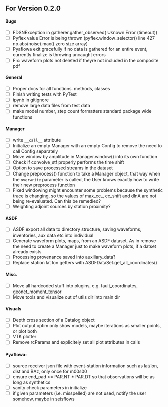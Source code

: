 ## For Version 0.2.0

#### Bugs
- [ ] FDSNException in gatherer.gather_observed( Uknown Error (timeout))
- [ ] Pyflex value Error is being thrown (pyflex.window_selector() line 427 np.abs(noise).max() zero size array)
- [ ] Pyaflowa exit gracefully if no data is gathered for an entire event, currently finalize is throwing uncaught errors
- [ ] Fix: waveform plots not deleted if theyre not included in the composite pdf

#### General
- [ ] Proper docs for all functions. methods, classes 
- [ ] Finish writing tests with PyTest
- [ ] ipynb in gitignore
- [ ] remove large data files from test data
- [ ] make model number, step count formatters standard package wide functions

#### Manager
- [ ] write `__call__` attribute
- [ ] Initialize an empty Manager with an empty Config to remove the need to call Config separately
- [ ] Move window by amplitude in Manager.window() into its own function
- [ ] Check if convolve_stf properly performs the time shift
- [ ] Option to save processed streams in the dataset
- [ ] Change preprocess() function to take a Manager object, that way when the `overwrite` parameter is called, the User knows exactly
      how to write their new preprocess function
- [ ] Fixed windowing might encounter some problems because the synthetic trace is changing, so the values of max_cc_, cc_shift and dlnA       are not being re-evaluated. Can this be remedied?
- [ ] Weighting adjoint sources by station proximity?

#### ASDF
- [ ] ASDF export all data to directory structure, saving waveforms, inventories, aux data etc into individual 
- [ ] Generate waveform plots, maps, from an ASDF dataset. As in remove the need to create a Manager just to make 
      waveform plots, if a datset already exists
- [ ] Processing provenance saved into auxiliary_data?
- [ ] Replace station lat lon getters with ASDFDataSet.get_all_coordinates()

#### Misc.
- [ ] Move all hardcoded stuff into plugins, e.g. fault_coordinates, geonet_moment_tensor
- [ ] Move tools and visualize out of utils dir into main dir

#### Visuals
- [ ] Depth cross section of a Catalog object
- [ ] Plot output optim only show models, maybe iterations as smaller points, or plot both
- [ ] VTK plotter
- [ ] Remove rcParams and explicitely set all plot attributes in calls

#### Pyaflowa:
- [ ] source receiver json file with event-station information such as lat/lon, dist and BAz, only once for m00s00
- [ ] ensure end_pad >= PAR.NT * PAR.DT so that observations will be as long as synthetics
- [ ] sanity check parameters in initialize
- [ ] if given parameters (i.e. misspelled) are not used, notify the user somehow, maybe in seisflows
